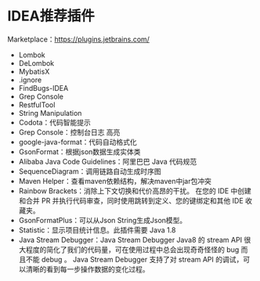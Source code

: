 # IDEA推荐插件

Marketplace：https://plugins.jetbrains.com/

-   Lombok
-   DeLombok
-   MybatisX
-   .ignore
-   FindBugs-IDEA
-   Grep Console
-   RestfulTool
-   String Manipulation
-   Codota：代码智能提示
-   Grep Console：控制台日志 高亮
-   google-java-format：代码自动格式化
-   GsonFormat：根据json数据生成实体类
-   Alibaba Java Code Guidelines：阿里巴巴 Java 代码规范
-   SequenceDiagram：调用链路自动生成时序图
-   Maven Helper：查看maven依赖结构，解决maven中jar包冲突
-   Rainbow Brackets：消除上下文切换和代价高昂的干扰。 在您的 IDE 中创建和合并 PR 并执行代码审查，同时使用跳转到定义、您的键绑定和其他 IDE 收藏夹。
-   GsonFormatPlus：可以从Json String生成Json模型。
-   Statistic：显示项目统计信息。此插件需要 Java 1.8
-   Java Stream Debugger：Java Stream Debugger Java8 的 stream API 很大程度的简化了我们的代码量，可在使用过程中总会出现奇奇怪怪的 bug 而且不能 debug 。 Java Stream Debugger 支持了对 stream API 的调试，可以清晰的看到每一步操作数据的变化过程。